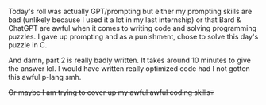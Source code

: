 Today's roll was actually GPT/prompting but either my prompting skills are bad (unlikely because I used it a lot in my last internship) or that Bard & ChatGPT are awful when it comes to writing code and solving programming puzzles. I gave up prompting and as a punishment, chose to solve this day's puzzle in C.

And damn, part 2 is really badly written. It takes around 10 minutes to give the answer lol. I would have written really optimized code had I not gotten this awful p-lang smh.

~~Or maybe I am trying to cover up my awful awful coding skills💀~~